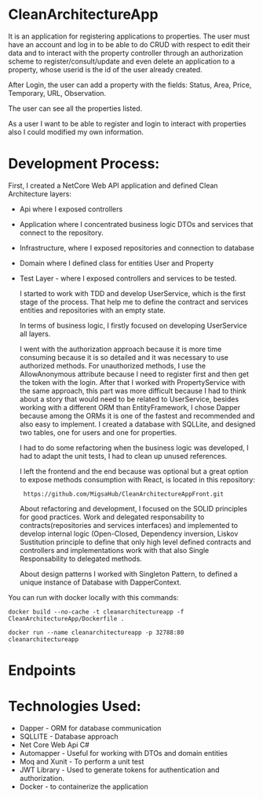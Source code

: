 # CleanArchitectureApp
It is an application for registering applications to properties. The user must have an account and log in to be able to do CRUD with respect to edit their data and to interact with the property controller through an authorization scheme to register/consult/update and even delete an application to a property, whose userid is the id of the user already created.

After Login, the user can add a property with the fields: Status, Area, Price, Temporary, URL, Observation.

The user can see all the properties listed.

As a user I want to be able to register and login to interact with properties also I could modified my own information.

# Development Process: 
	
First, I created a NetCore Web API application and defined Clean Architecture layers:

- Api where I exposed controllers
- Application where I concentrated business logic DTOs and services that connect to the repository.
- Infrastructure, where I exposed repositories and connection to database
- Domain where I defined class for entities User and Property
- Test Layer - where I exposed controllers and services to be tested.
  
  	I started to work with TDD and develop UserService, which is the first stage of the process. That help me to define the contract and services entities and repositories with an empty state.
  
  	In terms of business logic, I firstly focused on developing UserService all layers.
  
  	I went with the authorization approach because it is more time consuming because it is so detailed and it was necessary to use authorized methods. For unauthorized methods, I use the AllowAnonymous attribute because I need to register first and then get the token with the login.
  	After that I worked with PropertyService with the same approach, this part was more difficult because I had to think about a story that would need to be related to UserService, besides working with a different ORM than EntityFramework, I chose Dapper because among the ORMs it is one of the fastest and recommended and also easy to implement. I created a database with SQLLite, and designed two tables, one for users and one for properties.
  
  	I had to do some refactoring when the business logic was developed, I had to adapt the unit tests, I had to clean up unused references.
  
  	I left the frontend and the end because was optional but a great option to expose methods consumption with React, is located in this repository:

       https://github.com/MigsaHub/CleanArchitectureAppFront.git
  
  	About refactoring and development, I focused on the SOLID principles for good practices. Work and delegated responsability to contracts(repositories and services interfaces) and implemented to develop internal logic (Open-Closed, Dependency inversion, Liskov Sustitution principle to define that only high level defined contracts and controllers and implementations work with that also Single Responsability to delegated methods. 
  
  	About design patterns I worked with Singleton Pattern, to defined a unique instance of Database with DapperContext. 

You can run with docker locally with this commands:

	docker build --no-cache -t cleanarchitectureapp -f CleanArchitectureApp/Dockerfile .

	docker run --name cleanarchitectureapp -p 32788:80 cleanarchitectureapp

# Endpoints


# Technologies Used:

- Dapper - ORM for database communication
- SQLLITE - Database approach
- Net Core Web Api C#
- Automapper - Useful for working with DTOs and domain entities
- Moq and Xunit - To perform a unit test
- JWT Library - Used to generate tokens for authentication and authorization.
- Docker - to containerize the application
